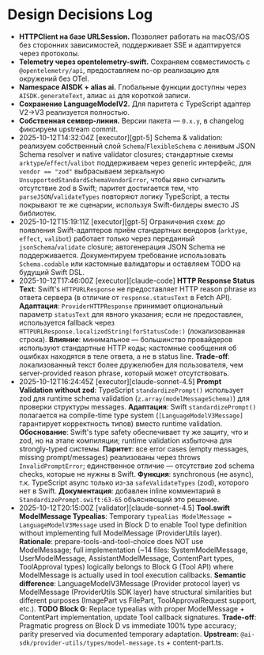 # Design Decisions Log

- **HTTPClient на базе URLSession.** Позволяет работать на macOS/iOS без сторонних зависимостей, поддерживает SSE и адаптируется через протоколы.
- **Telemetry через opentelemetry-swift.** Сохраняем совместимость с `@opentelemetry/api`, предоставляем no-op реализацию для окружений без OTel.
- **Namespace AISDK + alias ai.** Глобальные функции доступны через `AISDK.generateText`, алиас `ai` для короткой записи.
- **Сохранение LanguageModelV2.** Для паритета с TypeScript адаптер V2→V3 реализуется полностью.
- **Собственная семвер-линия.** Версии пакета — `0.x.y`, в changelog фиксируем upstream commit.
- 2025-10-12T14:32:04Z [executor][gpt-5] Schema & validation: реализуем собственный слой `Schema`/`FlexibleSchema` с ленивым JSON Schema resolver и native validator closures; стандартные схемы `arktype`/`effect`/`valibot` поддерживаем через generic интерфейс, для `vendor == "zod"` выбрасываем зеркальную `UnsupportedStandardSchemaVendorError`, чтобы явно сигналить отсутствие zod в Swift; паритет достигается тем, что `parseJSON`/`validateTypes` повторяют логику TypeScript, а тесты покрывают те же сценарии, используя Swift-билдеры вместо JS библиотек.
- 2025-10-12T15:19:11Z [executor][gpt-5] Ограничения схем: до появления Swift-адаптеров приём стандартных вендоров (`arktype`, `effect`, `valibot`) работает только через переданный `jsonSchema`/`validate` closure; автогенерация JSON Schema не поддерживается. Документируем требование использовать `Schema.codable` или кастомные валидаторы и оставляем TODO на будущий Swift DSL.
- 2025-10-12T17:46:00Z [executor][claude-code] **HTTP Response Status Text**: Swift's `HTTPURLResponse` не предоставляет HTTP reason phrase из ответа сервера (в отличие от `response.statusText` в Fetch API). **Адаптация**: `ProviderHTTPResponse` принимает опциональный параметр `statusText` для явного указания; если не предоставлен, используется fallback через `HTTPURLResponse.localizedString(forStatusCode:)` (локализованная строка). **Влияние**: минимальное — большинство провайдеров используют стандартные HTTP коды; кастомные сообщения об ошибках находятся в теле ответа, а не в status line. **Trade-off**: локализованный текст более дружелюбен для пользователя, чем server-provided reason phrase, который может отсутствовать.
- 2025-10-12T16:24:45Z [executor][claude-sonnet-4.5] **Prompt Validation without zod**: TypeScript `standardizePrompt()` использует zod для runtime schema validation (`z.array(modelMessageSchema)`) для проверки структуры messages. **Адаптация**: Swift `standardizePrompt()` полагается на compile-time type system (`[LanguageModelV3Message]` гарантирует корректность типов) вместо runtime validation. **Обоснование**: Swift's type safety обеспечивает ту же защиту, что и zod, но на этапе компиляции; runtime validation избыточна для strongly-typed системы. **Паритет**: все error cases (empty messages, missing prompt/messages) реализованы через throws `InvalidPromptError`; единственное отличие — отсутствие zod schema checks, которые не нужны в Swift. **Функция**: synchronous (не async), т.к. TypeScript async только из-за `safeValidateTypes` (zod), которого нет в Swift. **Документация**: добавлен inline комментарий в `StandardizePrompt.swift:63-65` объясняющий это решение.
- 2025-10-12T20:15:00Z [validator][claude-sonnet-4.5] **Tool.swift ModelMessage Typealias**: Temporary `typealias ModelMessage = LanguageModelV3Message` used in Block D to enable Tool type definition without implementing full ModelMessage (ProviderUtils layer). **Rationale**: prepare-tools-and-tool-choice does NOT use ModelMessage; full implementation (~14 files: SystemModelMessage, UserModelMessage, AssistantModelMessage, ContentPart types, ToolApproval types) logically belongs to Block G (Tool API) where ModelMessage is actually used in tool execution callbacks. **Semantic difference**: LanguageModelV3Message (Provider protocol layer) vs ModelMessage (ProviderUtils SDK layer) have structural similarities but different purposes (ImagePart vs FilePart, ToolApprovalRequest support, etc.). **TODO Block G**: Replace typealias with proper ModelMessage + ContentPart implementation, update Tool callback signatures. **Trade-off**: Pragmatic progress on Block D vs immediate 100% type accuracy; parity preserved via documented temporary adaptation. **Upstream**: `@ai-sdk/provider-utils/types/model-message.ts` + content-part.ts.
